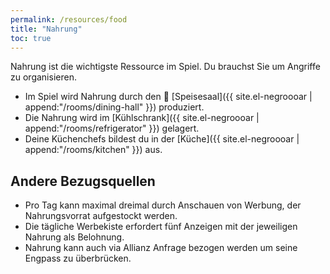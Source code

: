 ```yaml
---
permalink: /resources/food
title: "Nahrung"
toc: true
---
```


Nahrung ist die wichtigste Ressource im Spiel. Du brauchst Sie um Angriffe zu organisieren.

- Im Spiel wird Nahrung durch den :hamburger: [Speisesaal]({{ site.el-negroooar | append:"/rooms/dining-hall" }}) produziert.
- Die Nahrung wird im [Kühlschrank]({{ site.el-negroooar | append:"/rooms/refrigerator" }}) gelagert.
- Deine Küchenchefs bildest du in der [Küche]({{ site.el-negroooar | append:"/rooms/kitchen" }}) aus.

## Andere Bezugsquellen

- Pro Tag kann maximal dreimal durch Anschauen von Werbung, der Nahrungsvorrat aufgestockt werden.
- Die tägliche Werbekiste erfordert fünf Anzeigen mit der jeweiligen Nahrung als Belohnung.
- Nahrung kann auch via Allianz Anfrage bezogen werden um seine Engpass zu überbrücken.
